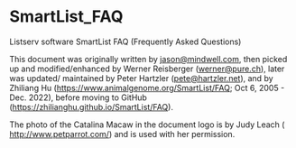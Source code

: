 # SmartList_FAQ
Listserv software SmartList FAQ (Frequently Asked Questions)

This document was originally written by jason@mindwell.com, then picked up and modified/enhanced by Werner Reisberger (werner@pure.ch), later was updated/ maintained by Peter Hartzler (pete@hartzler.net), and by Zhiliang Hu (https://www.animalgenome.org/SmartList/FAQ; Oct 6, 2005 - Dec. 2022), before moving to GitHub (<a href="https://zhilianghu.github.io/SmartList/FAQ">https://zhilianghu.github.io/SmartList/FAQ</a>).

The photo of the Catalina Macaw in the document logo is by Judy Leach ( http://www.petparrot.com/) and is used with her permission.
